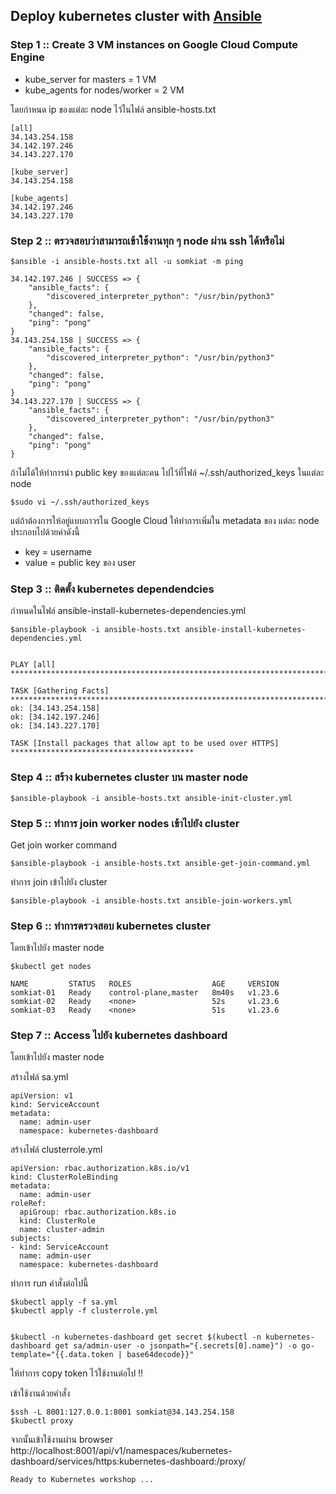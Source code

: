 ## Deploy kubernetes cluster with [Ansible](https://docs.ansible.com/)

### Step 1 :: Create 3 VM instances on Google Cloud Compute Engine
* kube_server for masters = 1 VM
* kube_agents for nodes/worker = 2 VM

โดยกำหนด ip ของแต่ละ node ไว้ในไฟล์ ansible-hosts.txt

```
[all]
34.143.254.158
34.142.197.246
34.143.227.170

[kube_server]
34.143.254.158

[kube_agents]
34.142.197.246
34.143.227.170
```

### Step 2 :: ตรวจสอบว่าสามารถเข้าใช้งานทุก ๆ node ผ่าน ssh ได้หรือไม่
```
$ansible -i ansible-hosts.txt all -u somkiat -m ping

34.142.197.246 | SUCCESS => {
    "ansible_facts": {
        "discovered_interpreter_python": "/usr/bin/python3"
    },
    "changed": false,
    "ping": "pong"
}
34.143.254.158 | SUCCESS => {
    "ansible_facts": {
        "discovered_interpreter_python": "/usr/bin/python3"
    },
    "changed": false,
    "ping": "pong"
}
34.143.227.170 | SUCCESS => {
    "ansible_facts": {
        "discovered_interpreter_python": "/usr/bin/python3"
    },
    "changed": false,
    "ping": "pong"
}
```

ถ้าไม่ได้ให้ทำการนำ public key ของแต่ละคน
ไปไว้ที่ไฟล์ ~/.ssh/authorized_keys ในแต่ละ node

```
$sudo vi ~/.ssh/authorized_keys
```

แต่ถ้าต้องการให้อยู่แบบถาวรใน Google Cloud ให้ทำการเพิ่มใน metadata ของ แต่ละ node ประกอบไปด้วยค่าดังนี้
* key = username
* value = public key ของ user


### Step 3 ::  ติดตั้ง kubernetes dependendcies
กำหนดในไฟล์ ansible-install-kubernetes-dependencies.yml

```
$ansible-playbook -i ansible-hosts.txt ansible-install-kubernetes-dependencies.yml


PLAY [all] *******************************************************************************************

TASK [Gathering Facts] *******************************************************************************
ok: [34.143.254.158]
ok: [34.142.197.246]
ok: [34.143.227.170]

TASK [Install packages that allow apt to be used over HTTPS] *****************************************

```

### Step 4 ::  สร้าง kubernetes cluster บน master node
```
$ansible-playbook -i ansible-hosts.txt ansible-init-cluster.yml
```

### Step 5 ::  ทำการ join worker nodes เข้าไปยัง cluster

Get join worker command
```
$ansible-playbook -i ansible-hosts.txt ansible-get-join-command.yml
```

ทำการ join เข้าไปยัง cluster
```
$ansible-playbook -i ansible-hosts.txt ansible-join-workers.yml
```

### Step 6 :: ทำการตรวจสอบ kubernetes cluster
โดยเข้าไปยัง master node
```
$kubectl get nodes

NAME         STATUS   ROLES                  AGE     VERSION
somkiat-01   Ready    control-plane,master   8m40s   v1.23.6
somkiat-02   Ready    <none>                 52s     v1.23.6
somkiat-03   Ready    <none>                 51s     v1.23.6
```

### Step 7 :: Access ไปยัง kubernetes dashboard
โดยเข้าไปยัง master node

สร้างไฟล์  sa.yml
```
apiVersion: v1
kind: ServiceAccount
metadata:
  name: admin-user
  namespace: kubernetes-dashboard
```

สร้างไฟล์ clusterrole.yml
```
apiVersion: rbac.authorization.k8s.io/v1
kind: ClusterRoleBinding
metadata:
  name: admin-user
roleRef:
  apiGroup: rbac.authorization.k8s.io
  kind: ClusterRole
  name: cluster-admin
subjects:
- kind: ServiceAccount
  name: admin-user
  namespace: kubernetes-dashboard
```

ทำการ run คำสั่งต่อไปนี้
```
$kubectl apply -f sa.yml
$kubectl apply -f clusterrole.yml


$kubectl -n kubernetes-dashboard get secret $(kubectl -n kubernetes-dashboard get sa/admin-user -o jsonpath="{.secrets[0].name}") -o go-template="{{.data.token | base64decode}}"
```

ให้ทำการ copy token ไว้ใช้งานต่อไป !!

เข้าใช้งานด้วยคำสั่ง
```
$ssh -L 8001:127.0.0.1:8001 somkiat@34.143.254.158
$kubectl proxy
```

จากนั้นเข้าใช้งานผ่าน browser
http://localhost:8001/api/v1/namespaces/kubernetes-dashboard/services/https:kubernetes-dashboard:/proxy/

`Ready to Kubernetes workshop ...`

